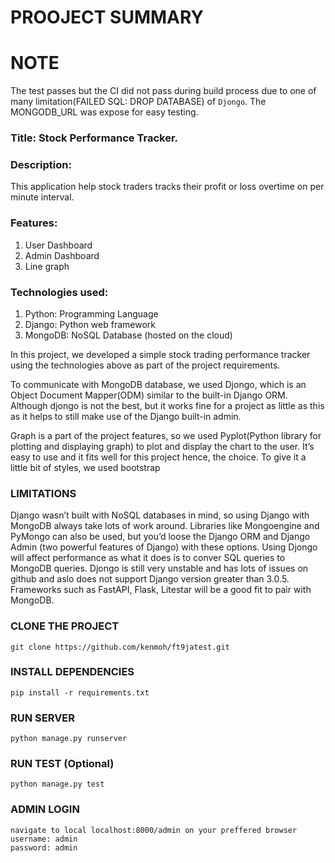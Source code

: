 # PROOJECT SUMMARY

# NOTE

The test passes but the CI did not pass during build process due to one of many limitation(FAILED SQL: DROP DATABASE) of `Djongo`.
The MONGODB_URL was expose for easy testing.

### Title: Stock Performance Tracker.

### Description:

This application help stock traders tracks their profit or loss overtime on per minute interval.

### Features:

1. User Dashboard
1. Admin Dashboard
1. Line graph

### Technologies used:

1. Python: Programming Language
1. Django: Python web framework
1. MongoDB: NoSQL Database (hosted on the cloud)

In this project, we developed a simple stock trading performance tracker using the technologies above as part of the project requirements.

To communicate with MongoDB database, we used Djongo, which is an Object Document Mapper(ODM) similar to the built-in Django ORM. Although djongo is not the best, but it works fine for a project as little as this as it helps to still make use of the Django built-in admin.

Graph is a part of the project features, so we used Pyplot(Python library for plotting and displaying graph) to plot and display the chart to the user. It’s easy to use and it fits well for this project hence, the choice.
To give it a little bit of styles, we used bootstrap

### LIMITATIONS

Django wasn’t built with NoSQL databases in mind, so using Django with MongoDB always take lots of work around. Libraries like Mongoengine and PyMongo can also be used, but you’d loose the Django ORM and Django Admin (two powerful features of Django) with these options. Using Djongo will affect performance as what it does is to conver SQL queries to MongoDB queries. Djongo is still very unstable and has lots of issues on github and aslo does not support Django version greater than 3.0.5.
Frameworks such as FastAPI, Flask, Litestar will be a good fit to pair with MongoDB.

### CLONE THE PROJECT

```
git clone https://github.com/kenmoh/ft9jatest.git
```

### INSTALL DEPENDENCIES

```
pip install -r requirements.txt
```

### RUN SERVER

```
python manage.py runserver
```

### RUN TEST (Optional)

```
python manage.py test
```

### ADMIN LOGIN

```
navigate to local localhost:8000/admin on your preffered browser
username: admin
password: admin
```
